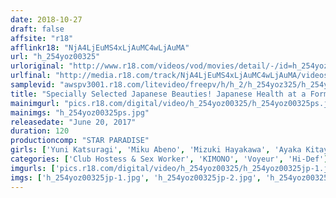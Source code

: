 ```yaml
---
date: 2018-10-27
draft: false
affsite: "r18"
afflinkr18: "NjA4LjEuMS4xLjAuMC4wLjAuMA"
url: "h_254yoz00325"
urloriginal: "http://www.r18.com/videos/vod/movies/detail/-/id=h_254yoz00325"
urlfinal: "http://media.r18.com/track/NjA4LjEuMS4xLjAuMC4wLjAuMA/videos/vod/movies/detail/-/id=h_254yoz00325"
samplevid: "awspv3001.r18.com/litevideo/freepv/h/h_2/h_254yoz325/h_254yoz325_dmb_w.mp4"
title: "Specially Selected Japanese Beauties! Japanese Health at a Former Traditional Love Hotel"
mainimgurl: "pics.r18.com/digital/video/h_254yoz00325/h_254yoz00325ps.jpg"
mainimgs: "h_254yoz00325ps.jpg"
releasedate: "June 20, 2017"
duration: 120
productioncomp: "STAR PARADISE"
girls: ['Yuni Katsuragi', 'Miku Abeno', 'Mizuki Hayakawa', 'Ayaka Kitayama']
categories: ['Club Hostess & Sex Worker', 'KIMONO', 'Voyeur', 'Hi-Def']
imgurls: ['pics.r18.com/digital/video/h_254yoz00325/h_254yoz00325jp-1.jpg', 'pics.r18.com/digital/video/h_254yoz00325/h_254yoz00325jp-2.jpg', 'pics.r18.com/digital/video/h_254yoz00325/h_254yoz00325jp-3.jpg', 'pics.r18.com/digital/video/h_254yoz00325/h_254yoz00325jp-4.jpg', 'pics.r18.com/digital/video/h_254yoz00325/h_254yoz00325jp-5.jpg', 'pics.r18.com/digital/video/h_254yoz00325/h_254yoz00325jp-6.jpg', 'pics.r18.com/digital/video/h_254yoz00325/h_254yoz00325jp-7.jpg', 'pics.r18.com/digital/video/h_254yoz00325/h_254yoz00325jp-8.jpg', 'pics.r18.com/digital/video/h_254yoz00325/h_254yoz00325jp-9.jpg', 'pics.r18.com/digital/video/h_254yoz00325/h_254yoz00325jp-10.jpg', 'pics.r18.com/digital/video/h_254yoz00325/h_254yoz00325jp-11.jpg', 'pics.r18.com/digital/video/h_254yoz00325/h_254yoz00325jp-12.jpg', 'pics.r18.com/digital/video/h_254yoz00325/h_254yoz00325jp-13.jpg', 'pics.r18.com/digital/video/h_254yoz00325/h_254yoz00325jp-14.jpg', 'pics.r18.com/digital/video/h_254yoz00325/h_254yoz00325jp-15.jpg', 'pics.r18.com/digital/video/h_254yoz00325/h_254yoz00325jp-16.jpg', 'pics.r18.com/digital/video/h_254yoz00325/h_254yoz00325jp-17.jpg', 'pics.r18.com/digital/video/h_254yoz00325/h_254yoz00325jp-18.jpg', 'pics.r18.com/digital/video/h_254yoz00325/h_254yoz00325jp-19.jpg', 'pics.r18.com/digital/video/h_254yoz00325/h_254yoz00325jp-20.jpg']
imgs: ['h_254yoz00325jp-1.jpg', 'h_254yoz00325jp-2.jpg', 'h_254yoz00325jp-3.jpg', 'h_254yoz00325jp-4.jpg', 'h_254yoz00325jp-5.jpg', 'h_254yoz00325jp-6.jpg', 'h_254yoz00325jp-7.jpg', 'h_254yoz00325jp-8.jpg', 'h_254yoz00325jp-9.jpg', 'h_254yoz00325jp-10.jpg', 'h_254yoz00325jp-11.jpg', 'h_254yoz00325jp-12.jpg', 'h_254yoz00325jp-13.jpg', 'h_254yoz00325jp-14.jpg', 'h_254yoz00325jp-15.jpg', 'h_254yoz00325jp-16.jpg', 'h_254yoz00325jp-17.jpg', 'h_254yoz00325jp-18.jpg', 'h_254yoz00325jp-19.jpg', 'h_254yoz00325jp-20.jpg']
---
```

